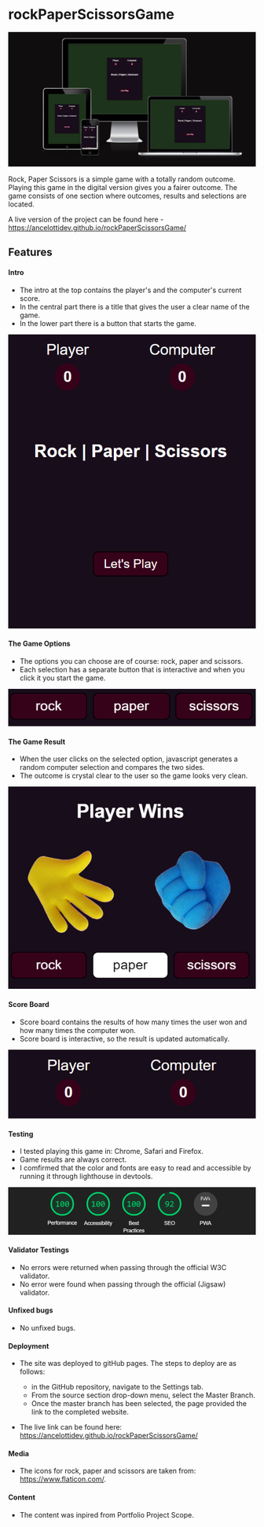 # rockPaperScissorsGame
![Responsive screenshoot](./assets/responsivness.png)

Rock, Paper Scissors is a simple game with a totally random outcome. Playing this game in the digital version gives you a fairer outcome.
The game consists of one section where outcomes, results and selections are located.

A live version of the project can be found here - https://ancelottidev.github.io/rockPaperScissorsGame/

## Features

 #### Intro

  - The intro at the top contains the player's and the computer's current score.
  - In the central part there is a title that gives the user a clear name of the game.
  - In the lower part there is a button that starts the game.

  ![Header and Navigation](/assets/Let's%20Play.png)

  #### The Game Options

  - The options you can choose are of course: rock, paper and scissors.
  - Each selection has a separate button that is interactive and when you click it you start the game.

  ![The Game Options](/assets/options.png)

  #### The Game Result

  - When the user clicks on the selected option, javascript generates a random computer selection and compares the two sides.
  - The outcome is crystal clear to the user so the game looks very clean.

  ![The Game Result](/assets/outcomes-player.png)

  #### Score Board

  - Score board contains the results of how many times the user won and how many times the computer won.
  - Score board is interactive, so the result is updated automatically.

  ![Score Board](/assets/player-computer.png)

  #### Testing

  - I tested playing this game in: Chrome, Safari and Firefox.
  - Game results are always correct.
  - I comfirmed that the color and fonts are easy to read and accessible by running it through lighthouse in devtools.

  ![Testing](/assets/performance.png)

  #### Validator Testings

  - No errors were returned when passing through the official W3C validator.
  - No error were found when passing through the official (Jigsaw) validator.

  #### Unfixed bugs

  - No unfixed bugs.

  #### Deployment

  - The site was deployed to gitHub pages. The steps to deploy are as follows:
    - in the GitHub repository, navigate to the Settings tab.
    - From the source section drop-down menu, select the Master Branch.
    - Once the master branch has been selected, the page provided the link to the completed website.
  
  - The live link can be found here: https://ancelottidev.github.io/rockPaperScissorsGame/

  #### Media

  - The icons for rock, paper and scissors are taken from: https://www.flaticon.com/.

  #### Content

  - The content was inpired from Portfolio Project Scope.